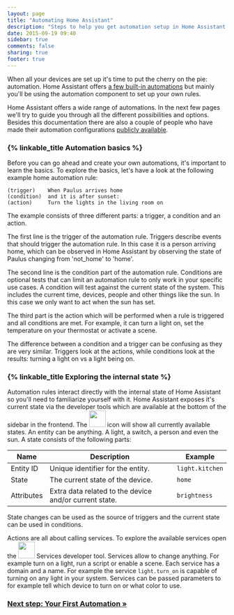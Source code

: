 ```yaml
---
layout: page
title: "Automating Home Assistant"
description: "Steps to help you get automation setup in Home Assistant."
date: 2015-09-19 09:40
sidebar: true
comments: false
sharing: true
footer: true
---
```


When all your devices are set up it's time to put the cherry on the pie: automation. Home Assistant offers [a few built-in automations](/components/#automation) but mainly you'll be using the automation component to set up your own rules.

Home Assistant offers a wide range of automations. In the next few pages we'll try to guide you through all the different possibilities and options. Besides this documentation there are also a couple of people who have made their automation configurations [publicly available][cookbook-config].

[cookbook-config]: /cookbook/#example-configurationyaml

### {% linkable_title Automation basics %}

Before you can go ahead and create your own automations, it's important to learn the basics. To explore the basics, let's have a look at the following example home automation rule:

```text
(trigger)    When Paulus arrives home
(condition)  and it is after sunset:
(action)     Turn the lights in the living room on
```

The example consists of three different parts: a trigger, a condition and an action.

The first line is the trigger of the automation rule. Triggers describe events that should trigger the automation rule. In this case it is a person arriving home, which can be observed in Home Assistant by observing the state of Paulus changing from 'not_home' to 'home'.

The second line is the condition part of the automation rule. Conditions are optional tests that can limit an automation rule to only work in your specific use cases. A condition will test against the current state of the system. This includes the current time, devices, people and other things like the sun. In this case we only want to act when the sun has set.

The third part is the action which will be performed when a rule is triggered and all conditions are met. For example, it can turn a light on, set the temperature on your thermostat or activate a scene.

<p class='note'>
The difference between a condition and a trigger can be confusing as they are very similar. Triggers look at the actions, while conditions look at the results: turning a light on vs a light being on.
</p>

### {% linkable_title Exploring the internal state %}

Automation rules interact directly with the internal state of Home Assistant so you'll need to familiarize yourself with it. Home Assistant exposes it's current state via the developer tools which are available at the bottom of the sidebar in the frontend. The <img src='/images/screenshots/developer-tool-states-icon.png' class='no-shadow' height='38' /> icon will show all currently available states. An entity can be anything. A light, a switch, a person and even the sun. A state consists of the following parts:

| Name | Description | Example |
| ---- | ----- | ---- |
| Entity ID | Unique identifier for the entity. | `light.kitchen`
| State | The current state of the device. | `home`
| Attributes | Extra data related to the device and/or current state. | `brightness`

State changes can be used as the source of triggers and the current state can be used in conditions.

Actions are all about calling services. To explore the available services open the <img src='/images/screenshots/developer-tool-services-icon.png' class='no-shadow' height='38' /> Services developer tool. Services allow to change anything. For example turn on a light, run a script or enable a scene. Each service has a domain and a name. For example the service `light.turn_on` is capable of turning on any light in your system. Services can be passed parameters to for example tell which device to turn on or what color to use.

### [Next step: Your First Automation &raquo;](/getting-started/automation-create-first/)
